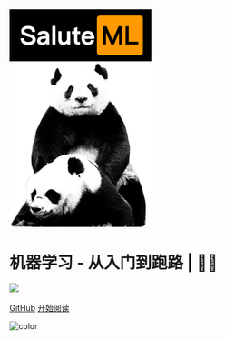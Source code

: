 <img src="https://raw.githubusercontent.com/sanmaomashi/Salute_Machine_Learning/main/img/1.jpg" width = "250" alt="Salute_Machine_Learning" align=center />

<h1><B>机器学习 - 从入门到跑路 | 🚴‍♂️ </B></h1>

<img src="https://img.shields.io/github/repo-size/sanmaomashi/Salute_Machine_Learning.svg?label=Repo%20size&style=flat-square" height="20">
<img src="https://img.shields.io/badge/License-Apache%202.0-purple" data-origin="https://img.shields.io/badge/License-Apache%202.0-blue" alt="">


[GitHub](https://github.com/sanmaomashi/Salute_Machine_Learning)
[开始阅读](/README.md)


<!-- 背景色 -->
![color](#fff)



